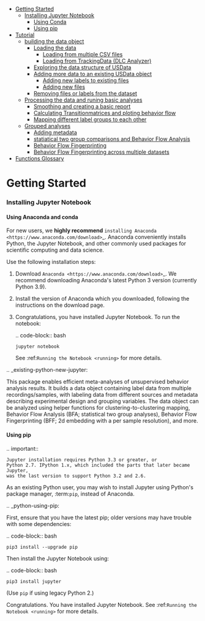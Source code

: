 - [Getting Started](#getting-started)
  + [Installing Jupyter Notebook](#installing-jupyter-notebook)
      - [Using Conda](#installing-jupyter-notebook-conda)
      - [Using pip](#installing-jupyter-notebook-pip)
- [Tutorial](#tutorial)
  * [building the data object](#building-the-data-object)
    + [Loading the data](#loading-the-data)
      - [Loading from multiple CSV files](#loading-from-multiple-csv-files)
      - [Loading from TrackingData (DLC Analyzer)](#loading-from-trackingdata--dlc-analyzer-)
    + [Exploring the data structure of USData](#exploring-the-data-structure-of-usdata)
    + [Adding more data to an existing USData object](#adding-more-data-to-an-existing-usdata-object)
      - [Adding new labels to existing files](#adding-new-labels-to-existing-files)
      - [Adding new files](#adding-new-files)
    + [Removing files or labels from the dataset](#removing-files-or-labels-from-the-dataset)
  * [Processing the data and runing basic analyses](#processing-the-data-and-runing-basic-analyses)
    + [Smoothing and creating a basic report](#smoothing-and-creating-a-basic-report)
    + [Calculating Transitionmatrices and ploting behavior flow](#calculating-transitionmatrices-and-ploting-behavior-flow)
    + [Mapping different label groups to each other](#mapping-different-label-groups-to-each-other)
  * [Grouped analyses](#grouped-analyses)
    + [Adding metadata](#adding-metadata)
    + [statiatical two group comparisons and Behavior Flow Analysis](#statiatical-two-group-comparisons-and-behavior-flow-analysis)
    + [Behavior Flow Fingerprinting](#behavior-flow-fingerprinting)
    + [Behavior Flow Fingerprinting across multiple datasets](#behavior-flow-fingerprinting-across-multiple-datasets)
- [Functions Glossary](#functions-glossary)

    
Getting Started
===========================================

### Installing Jupyter Notebook

#### Using Anaconda and conda

For new users, we **highly recommend** `installing Anaconda
<https://www.anaconda.com/download>`_. Anaconda conveniently
installs Python, the Jupyter Notebook, and other commonly used packages for
scientific computing and data science.

Use the following installation steps:

1. Download `Anaconda <https://www.anaconda.com/download>`_. We recommend
   downloading Anaconda's latest Python 3 version (currently Python 3.9).

2. Install the version of Anaconda which you downloaded, following the
   instructions on the download page.

3. Congratulations, you have installed Jupyter Notebook. To run the notebook:

   .. code-block:: bash

       jupyter notebook

   See :ref:`Running the Notebook <running>` for more details.

.. _existing-python-new-jupyter:

This package enables efficient meta-analyses of unsupervised behavior analysis results. It builds a data object containing label data from multiple recordings/samples, with labeling data from different sources and metadata describing experimental design and grouping variables. The data object can be analyzed using helper functions for clustering-to-clustering mapping, Behavior Flow Analysis (BFA; statistical two group analyses), Behavior Flow Fingerprinting (BFF; 2d embedding with a per sample resolution), and more.

#### Using pip

.. important::

    Jupyter installation requires Python 3.3 or greater, or
    Python 2.7. IPython 1.x, which included the parts that later became Jupyter,
    was the last version to support Python 3.2 and 2.6.

As an existing Python user, you may wish to install Jupyter using Python's
package manager, :term:`pip`, instead of Anaconda.

.. _python-using-pip:

First, ensure that you have the latest pip;
older versions may have trouble with some dependencies:

.. code-block:: bash

    pip3 install --upgrade pip

Then install the Jupyter Notebook using:

.. code-block:: bash

    pip3 install jupyter

(Use ``pip`` if using legacy Python 2.)

Congratulations. You have installed Jupyter Notebook. See
:ref:`Running the Notebook <running>` for more details.

